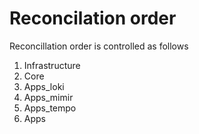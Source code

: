 # Reconcilation order

Reconcillation order is controlled as follows

1. Infrastructure
2. Core
3. Apps_loki
4. Apps_mimir
5. Apps_tempo
6. Apps

